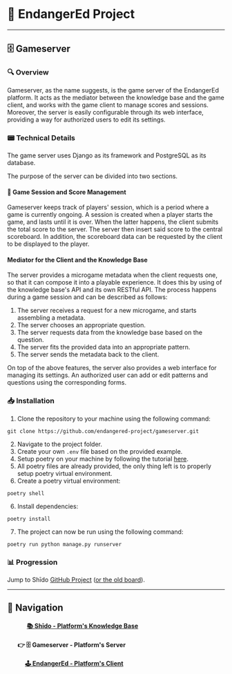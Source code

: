 # 🌱 EndangerEd Project

---

## 🗄️ Gameserver

### 🔍 Overview
Gameserver, as the name suggests, is the game server of the EndangerEd platform. It acts as the mediator between
the knowledge base and the game client, and works with the game client to manage scores and sessions. Moreover, 
the server is easily configurable through its web interface, providing a way for authorized users to edit its settings.

### 📟 Technical Details
The game server uses Django as its framework and PostgreSQL as its database.

The purpose of the server can be divided into two sections.
#### 🎲 Game Session and Score Management
Gameserver keeps track of players' session, which is a period where a game is currently ongoing. A session is created
when a player starts the game, and lasts until it is over. When the latter happens, the client submits the total
score to the server. The server then insert said score to the central scoreboard. In addition, the scoreboard data 
can be requested by the client to be displayed to the player.
####  Mediator for the Client and the Knowledge Base 
The server provides a microgame metadata when the client requests one, so that it
can compose it into a playable experience. It does this by using of the knowledge base's API
and its own RESTful API. The process happens during a game session and can be described as follows:
1. The server receives a request for a new microgame, and starts assembling a metadata.
2. The server chooses an appropriate question.
3. The server requests data from the knowledge base based on the question.
4. The server fits the provided data into an appropriate pattern.
5. The server sends the metadata back to the client.

On top of the above features, the server also provides a web interface for managing its settings. An authorized user can add 
or edit patterns and questions using the corresponding forms.

### 📥 Installation
1. Clone the repository to your machine using the following command:
```commandline
git clone https://github.com/endangered-project/gameserver.git
```
2. Navigate to the project folder.
3. Create your own `.env` file based on the provided example.
3. Setup poetry on your machine by following the tutorial [here](https://python-poetry.org/docs/).
4. All poetry files are already provided, the only thing left is to properly setup poetry virtual environment.
5. Create a poetry virtual environment:
```commandline
poetry shell
```
6. Install dependencies:
```commandline
poetry install
```
7. The project can now be run using the following command:
```commandline
poetry run python manage.py runserver
```

### 📊 Progression
Jump to Shīdo [GitHub Project](https://github.com/orgs/endangered-project/projects/1/) ([or the old board](https://github.com/users/HelloYeew/projects/8/views/2)).

---

## 🧭 Navigation

#### &emsp;&emsp;&emsp; [📚 Shīdo - Platform's Knowledge Base](https://github.com/HelloYeew/shido)

#### &emsp;&nbsp;&nbsp; 👉 🗄️ Gameserver - Platform's Server

#### &emsp;&emsp;&nbsp;&nbsp;&nbsp; [🕹️ EndangerEd - Platform's Client](https://github.com/endangered-project/EndangerEd)



